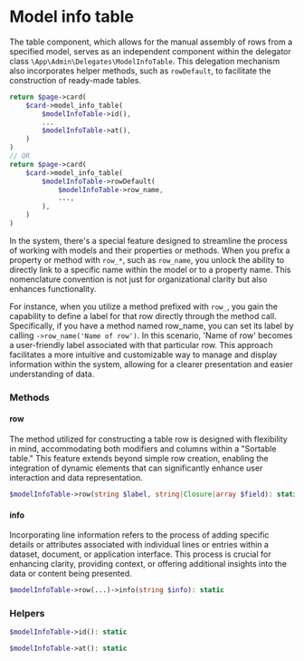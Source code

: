 # Model info table

The table component, which allows for the manual assembly of rows from a specified model, serves as an independent component within the delegator class `\App\Admin\Delegates\ModelInfoTable`. This delegation mechanism also incorporates helper methods, such as `rowDefault`, to facilitate the construction of ready-made tables.
```php
return $page->card(
	$card->model_info_table(
		$modelInfoTable->id(),
		...
		$modelInfoTable->at(),
	)
)
// OR
return $page->card(
	$card->model_info_table(
		$modelInfoTable->rowDefault(
			$modelInfoTable->row_name,
			...,
		),
	)
)
```

In the system, there's a special feature designed to streamline the process of working with models and their properties or methods. When you prefix a property or method with `row_*`, such as `row_name`, you unlock the ability to directly link to a specific name within the model or to a property name. This nomenclature convention is not just for organizational clarity but also enhances functionality.

For instance, when you utilize a method prefixed with `row_`, you gain the capability to define a label for that row directly through the method call. Specifically, if you have a method named row_name, you can set its label by calling `->row_name('Name of row')`. In this scenario, 'Name of row' becomes a user-friendly label associated with that particular row. This approach facilitates a more intuitive and customizable way to manage and display information within the system, allowing for a clearer presentation and easier understanding of data.

### Methods

#### row
The method utilized for constructing a table row is designed with flexibility in mind, accommodating both modifiers and columns within a "Sortable table." This feature extends beyond simple row creation, enabling the integration of dynamic elements that can significantly enhance user interaction and data representation.
```php
$modelInfoTable->row(string $label, string|Closure|array $field): static
```

#### info
Incorporating line information refers to the process of adding specific details or attributes associated with individual lines or entries within a dataset, document, or application interface. This process is crucial for enhancing clarity, providing context, or offering additional insights into the data or content being presented.
```php
$modelInfoTable->row(...)->info(string $info): static
```

### Helpers

```php
$modelInfoTable->id(): static
```
```php
$modelInfoTable->at(): static
```

